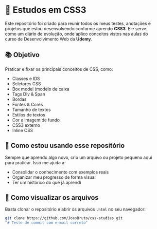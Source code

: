 # 🎨 Estudos em CSS3

Este repositório foi criado para reunir todos os meus testes, anotações e projetos que estou desenvolvendo conforme aprendo **CSS3**. Ele serve como um diário de evolução, onde aplico conceitos vistos nas aulas do curso de Desenvolvimento Web da **Udemy**.

## 📚 Objetivo

Praticar e fixar os principais conceitos de CSS, como:

- Classes e IDS
- Seletores CSS
- Box model (modelo de caixa
- Tags Div & Span
- Bordas
- Fontes & Cores
- Tamanho de textos
- Estilos de textos
- Cor e imagem de fundo
- CSS3 externo
- Inline CSS

## 🧪 Como estou usando esse repositório

Sempre que aprendo algo novo, crio um arquivo ou projeto pequeno aqui para praticar. Isso me ajuda a:

- Consolidar o conhecimento com exemplos reais
- Organizar meu progresso de forma visual
- Ter um histórico do que já aprendi

## 🚀 Como visualizar os arquivos

Basta clonar o repositório e abrir os arquivos `.html` no seu navegador:

```bash
git clone https://github.com/JoaoBruto/css-studies.git
"# Teste de commit com e-mail correto" 
